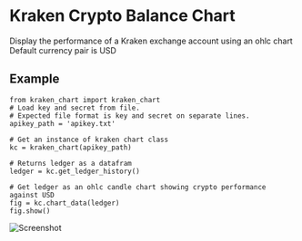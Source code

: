 
# Kraken Crypto Balance Chart

Display the performance of a Kraken exchange account using an ohlc chart
Default currency pair is USD




## Example


    from kraken_chart import kraken_chart
    # Load key and secret from file.
    # Expected file format is key and secret on separate lines.
    apikey_path = 'apikey.txt'

    # Get an instance of kraken chart class
    kc = kraken_chart(apikey_path)

    # Returns ledger as a datafram
    ledger = kc.get_ledger_history()

    # Get ledger as an ohlc candle chart showing crypto performance against USD
    fig = kc.chart_data(ledger)
    fig.show()


![Screenshot](https://i.imgur.com/3ANti88.png)